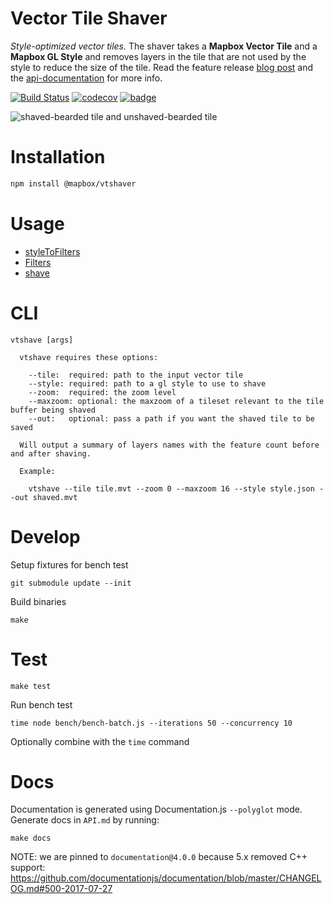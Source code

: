 # Vector Tile Shaver

*Style-optimized vector tiles.* The shaver takes a **Mapbox Vector Tile** and a **Mapbox GL Style** and removes layers in the tile that are not used by the style to reduce the size of the tile. Read the feature release [blog post](https://www.mapbox.com/blog/style-optimized-vector-tiles/) and the [api-documentation](https://www.mapbox.com/api-documentation/#retrieve-tiles) for more info.

[![Build Status](https://travis-ci.com/mapbox/vtshaver.svg?branch=master)](https://travis-ci.com/mapbox/vtshaver)
[![codecov](https://codecov.io/gh/mapbox/vtshaver/branch/master/graph/badge.svg)](https://codecov.io/gh/mapbox/vtshaver)
[![badge](https://mapbox.s3.amazonaws.com/cpp-assets/node-cpp-skel-badge_blue.svg)](https://github.com/mapbox/node-cpp-skel)

![shaved-bearded tile and unshaved-bearded tile](https://user-images.githubusercontent.com/1943001/37542004-e49656b6-2919-11e8-9635-db1b47fcd0fa.jpg)

# Installation

```bash
npm install @mapbox/vtshaver
```

# Usage

* [styleToFilters](API-JavaScript.md#styletofilters)
* [Filters](API-CPP.md#filters)
* [shave](API-CPP.md#shave)

# CLI
```
vtshave [args]

  vtshave requires these options:

    --tile:  required: path to the input vector tile
    --style: required: path to a gl style to use to shave
    --zoom:  required: the zoom level
    --maxzoom: optional: the maxzoom of a tileset relevant to the tile buffer being shaved
    --out:   optional: pass a path if you want the shaved tile to be saved

  Will output a summary of layers names with the feature count before and after shaving.

  Example:

    vtshave --tile tile.mvt --zoom 0 --maxzoom 16 --style style.json --out shaved.mvt
```

# Develop

Setup fixtures for bench test

```
git submodule update --init
```

Build binaries

```
make
```

# Test

```
make test
```

Run bench test

```
time node bench/bench-batch.js --iterations 50 --concurrency 10
```

Optionally combine with the `time` command

# Docs

Documentation is generated using Documentation.js `--polyglot` mode. Generate docs in `API.md` by running:

```
make docs
```

NOTE: we are pinned to `documentation@4.0.0` because 5.x removed C++ support: https://github.com/documentationjs/documentation/blob/master/CHANGELOG.md#500-2017-07-27
